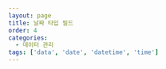 ```yaml
---
layout: page
title: 날짜 타입 필드
order: 4
categories:
  - 데이터 관리
tags: ['data', 'date', 'datetime', 'time']
---
```

